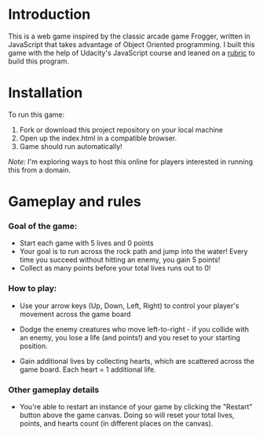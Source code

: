 # Introduction

This is a web game inspired by the classic arcade game Frogger, written in JavaScript that takes advantage of Object Oriented programming. I built this game with the help of Udacity's JavaScript course and leaned on a [rubric](https://review.udacity.com/#!/projects/2696458597/rubric) to build this program.


# Installation
To run this game:
1. Fork or download this project repository on your local machine
2. Open up the index.html in a compatible browser.
3. Game should run automatically!

_Note_: I'm exploring ways to host this online for players interested in running this from a domain.

# Gameplay and rules

### Goal of the game:
* Start each game with 5 lives and 0 points
* Your goal is to run across the rock path and jump into the water! Every time you succeed without hitting an enemy, you gain 5 points!
* Collect as many points before your total lives runs out to 0!


### How to play:
* Use your arrow keys (Up, Down, Left, Right) to control your player's movement across the game board

* Dodge the enemy creatures who move left-to-right - if you collide with an enemy, you lose a life (and points!) and you reset to your starting position.
* Gain additional lives by collecting hearts, which are scattered across the game board. Each heart = 1 additional life.

### Other gameplay details
* You're able to restart an instance of your game by clicking the "Restart" button above the game canvas. Doing so will reset your total lives, points, and hearts count (in different places on the canvas).
